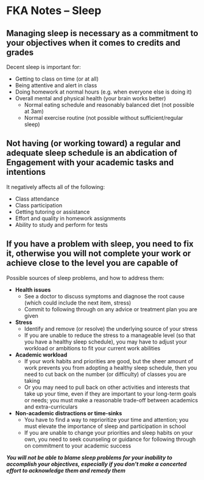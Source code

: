 <script src="https://ajax.googleapis.com/ajax/libs/jquery/3.3.1/jquery.min.js"></script>
<script type=text/javascript>
$(document).ready(function() {
  document.title = "FKA Notes - Sleep";
});
</script>

<link rel="stylesheet" href="https://fonts.googleapis.com/css?family=Poppins">
<link rel="stylesheet" href="../common.css">

# FKA Notes &ndash; Sleep #

## Managing sleep is necessary as a commitment to your objectives when it comes to credits and grades ##

Decent sleep is important for:

* Getting to class on time (or at all)
* Being attentive and alert in class
* Doing homework at normal hours (e.g. when everyone else is doing it)
* Overall mental and physical health (your brain works better)
    * Normal eating schedule and reasonably balanced diet (not possible at 3am)
    * Normal exercise routine (not possible without sufficient/regular sleep)

## Not having (or working toward) a regular and adequate sleep schedule is an abdication of Engagement with your academic tasks and intentions ##

It negatively affects all of the following:

* Class attendance
* Class participation
* Getting tutoring or assistance
* Effort and quality in homework assignments
* Ability to study and perform for tests

## If you have a problem with sleep, you need to fix it, otherwise you will not complete your work or achieve close to the level you are capable of ##

Possible sources of sleep problems, and how to address them:

* **Health issues**
    * See a doctor to discuss symptoms and diagnose the root cause (which could include the next item, stress)
    * Commit to following through on any advice or treatment plan you are given
* **Stress**
    * Identify and remove (or resolve) the underlying source of your stress
    * If you are unable to reduce the stress to a manageable level (so that you have a healthy sleep schedule), you may have to adjust
      your workload or ambitions to fit your current work abilities
* **Academic workload**
    * If your work habits and priorities are good, but the sheer amount of work prevents you from adopting a healthy sleep schedule, then
      you need to cut back on the number (or difficulty) of classes you are taking
    * Or you may need to pull back on other activities and interests that take up your time, even if they are important to your long-term
      goals or needs; you must make a reasonable trade-off between academics and extra-curriculars
* **Non-academic distractions or time-sinks**
    * You have to find a way to reprioritize your time and attention; you must elevate the importance of sleep and participation in school
    * If you are unable to change your priorities and sleep habits on your own, you need to seek counseling or guidance for following
      through on commitment to your academic success

***You will not be able to blame sleep problems for your inability to accomplish your objectives, especially if you don't make a concerted
effort to acknowledge them and remedy them***
